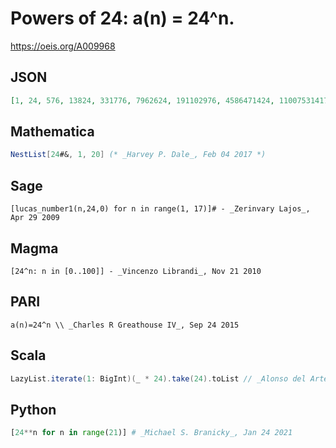 # Powers of 24: a\(n\) \= 24^n\.
https://oeis.org/A009968
## JSON
```JSON
[1, 24, 576, 13824, 331776, 7962624, 191102976, 4586471424, 110075314176, 2641807540224, 63403380965376, 1521681143169024, 36520347436056576, 876488338465357824, 21035720123168587776, 504857282956046106624, 12116574790945106558976, 290797794982682557415424, 6979147079584381377970176, 167499529910025153071284224, 4019988717840603673710821376]
```
## Mathematica
```Mathematica
NestList[24#&, 1, 20] (* _Harvey P. Dale_, Feb 04 2017 *)
```
## Sage
```Sage
[lucas_number1(n,24,0) for n in range(1, 17)]# - _Zerinvary Lajos_, Apr 29 2009
```
## Magma
```Magma
[24^n: n in [0..100]] - _Vincenzo Librandi_, Nov 21 2010
```
## PARI
```PARI
a(n)=24^n \\ _Charles R Greathouse IV_, Sep 24 2015
```
## Scala
```Scala
LazyList.iterate(1: BigInt)(_ * 24).take(24).toList // _Alonso del Arte_, Apr 24 2020
```
## Python
```Python
[24**n for n in range(21)] # _Michael S. Branicky_, Jan 24 2021
```
